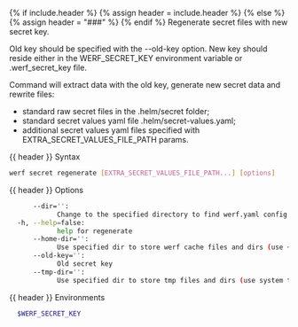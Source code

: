 {% if include.header %}
{% assign header = include.header %}
{% else %}
{% assign header = "###" %}
{% endif %}
Regenerate secret files with new secret key.

Old key should be specified with the --old-key option.
New key should reside either in the WERF_SECRET_KEY environment variable or .werf_secret_key file.

Command will extract data with the old key, generate new secret data and rewrite files:
* standard raw secret files in the .helm/secret folder;
* standard secret values yaml file .helm/secret-values.yaml;
* additional secret values yaml files specified with EXTRA_SECRET_VALUES_FILE_PATH params.

{{ header }} Syntax

```bash
werf secret regenerate [EXTRA_SECRET_VALUES_FILE_PATH...] [options]
```

{{ header }} Options

```bash
      --dir='':
            Change to the specified directory to find werf.yaml config
  -h, --help=false:
            help for regenerate
      --home-dir='':
            Use specified dir to store werf cache files and dirs (use ~/.werf by default)
      --old-key='':
            Old secret key
      --tmp-dir='':
            Use specified dir to store tmp files and dirs (use system tmp dir by default)
```

{{ header }} Environments

```bash
  $WERF_SECRET_KEY  
```

